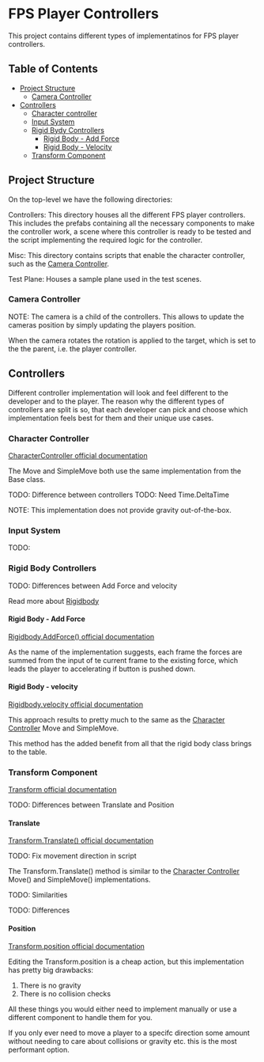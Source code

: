# FPS Player Controllers

This project contains different types of implementatinos for FPS player controllers.

## Table of Contents

- [Project Structure](#project-structure)
    - [Camera Controller](#camera-controller)
- [Controllers](#controllers)
    - [Character controller](#character-controller)
    - [Input System](#input-system)
    - [Rigid Bydy Controllers](#rigid-body-controllers)
        - [Rigid Body - Add Force](#rigid-body---add-force)
        - [Rigid Body - Velocity](#rigid-body---velocity)
    - [Transform  Component](#transform-component)

## Project Structure

On the top-level we have the following directories:

Controllers: This directory houses all the different FPS player controllers.
This includes the prefabs containing all the necessary components to make the controller work, a scene where this controller is ready to be tested and the script implementing the required logic for the controller.

Misc: This directory contains scripts that enable the character controller, such as the [Camera Controller](#camera-controller).

Test Plane: Houses a sample plane used in the test scenes.

### Camera Controller

NOTE: The camera is a child of the controllers. This allows to update the cameras position by simply updating the players position.

When the camera rotates the rotation is applied to the target, which is set to the the parent, i.e. the player controller.

## Controllers

Different controller implementation will look and feel different to the developer and to the player. The reason why the different types of controllers are split is so, that each developer can pick and choose which implementation feels best for them and their unique use cases.

### Character Controller

[CharacterController official documentation]()

The Move and SimpleMove both use the same implementation from the Base class.

TODO: Difference between controllers
TODO: Need Time.DeltaTime

NOTE: This implementation does not provide gravity out-of-the-box.

### Input System

TODO:

### Rigid Body Controllers

TODO: Differences between Add Force and velocity

Read more about [Rigidbody]()

#### Rigid Body - Add Force

[Rigidbody.AddForce() official documentation]()

As the name of the implementation suggests, each frame the forces are summed from the input of te current frame to the existing force, which leads the player to accelerating if button is pushed down.

#### Rigid Body - velocity

[Rigidbody.velocity official documentation]()

This approach results to pretty much to the same as the [Character Controller](#character-controller) Move and SimpleMove. 

This method has the added benefit from all that the rigid body class brings to the table.

### Transform Component

[Transform official documentation]()

TODO: Differences between Translate and Position

#### Translate

[Transform.Translate() official documentation]()

TODO: Fix movement direction in script

The Transform.Translate() method is similar to the [Character Controller](#character-controller) Move() and SimpleMove() implementations.

TODO: Similarities

TODO: Differences

#### Position

[Transform.position official documentation]()

Editing the Transform.position is a cheap action, but this implementation has pretty big drawbacks:

1. There is no gravity
2. There is no collision checks

All these things you would either need to implement manually or use a different component to handle them for you.

If you only ever need to move a player to a specifc direction some amount without needing to care about collisions or gravity etc. this is the most performant option.